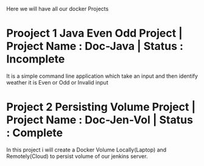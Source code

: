 Here we will have all our docker Projects

# Prooject 1 Java Even Odd Project | Project Name : Doc-Java | Status : Incomplete
It is a simple command line application which take an input
and then identify weather it is Even or Odd or Invalid input

# Project 2 Persisting Volume Project | Project Name : Doc-Jen-Vol | Status : Complete
In this project i will create a Docker Volume Locally(Laptop) and Remotely(Cloud) 
to persist volume of our jenkins server.